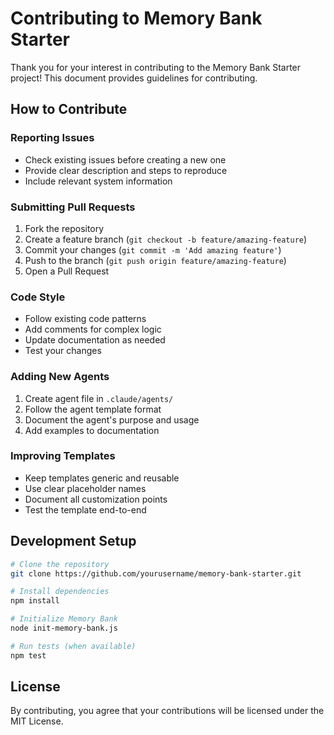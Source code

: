 # Contributing to Memory Bank Starter

Thank you for your interest in contributing to the Memory Bank Starter project! This document provides guidelines for contributing.

## How to Contribute

### Reporting Issues
- Check existing issues before creating a new one
- Provide clear description and steps to reproduce
- Include relevant system information

### Submitting Pull Requests
1. Fork the repository
2. Create a feature branch (`git checkout -b feature/amazing-feature`)
3. Commit your changes (`git commit -m 'Add amazing feature'`)
4. Push to the branch (`git push origin feature/amazing-feature`)
5. Open a Pull Request

### Code Style
- Follow existing code patterns
- Add comments for complex logic
- Update documentation as needed
- Test your changes

### Adding New Agents
1. Create agent file in `.claude/agents/`
2. Follow the agent template format
3. Document the agent's purpose and usage
4. Add examples to documentation

### Improving Templates
- Keep templates generic and reusable
- Use clear placeholder names
- Document all customization points
- Test the template end-to-end

## Development Setup

```bash
# Clone the repository
git clone https://github.com/yourusername/memory-bank-starter.git

# Install dependencies
npm install

# Initialize Memory Bank
node init-memory-bank.js

# Run tests (when available)
npm test
```

## License

By contributing, you agree that your contributions will be licensed under the MIT License.